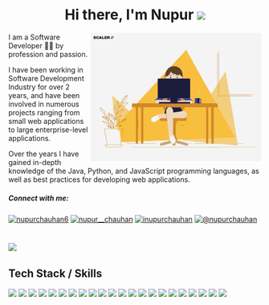 <h1 align="center"> Hi there, I'm Nupur <img src="https://raw.githubusercontent.com/MartinHeinz/MartinHeinz/master/wave.gif" width="30px"></h1>

<img align="right" src="cover.gif" width = 340 >
<p align="left">I am a Software Developer 👩‍💻 by profession and passion.</p>
<p> I have been working in Software Development Industry for over 2 years, and have been involved in numerous projects ranging from small web applications to large enterprise-level applications.</p> 
<p> Over the years I have gained in-depth knowledge of the Java, Python, and JavaScript programming languages, as well as best practices for developing web applications.</p>


<h5>Connect with me:</h5>
<p align="left">
<a href="https://linkedin.com/in/nupurchauhan6" target="blank"><img align="center" src="https://raw.githubusercontent.com/rahuldkjain/github-profile-readme-generator/master/src/images/icons/Social/linked-in-alt.svg" alt="nupurchauhan6" height="20" width="30" /></a>
 <a href="https://twitter.com/nupur__chauhan" target="blank"><img align="center" src="https://raw.githubusercontent.com/rahuldkjain/github-profile-readme-generator/master/src/images/icons/Social/twitter.svg" alt="nupur__chauhan" height="25" width="35" /></a>
<a href="https://instagram.com/inupurchauhan" target="blank"><img align="center" src="https://raw.githubusercontent.com/rahuldkjain/github-profile-readme-generator/master/src/images/icons/Social/instagram.svg" alt="inupurchauhan" height="25" width="35" /></a>
<a href="https://medium.com/@nupurchauhan" target="blank"><img align="center" src="https://raw.githubusercontent.com/rahuldkjain/github-profile-readme-generator/master/src/images/icons/Social/medium.svg" alt="@nupurchauhan" height="25" width="35" /></a>
</p>

#
<p>
<img src="https://github-readme-stats.vercel.app/api/top-langs/?username=nupurchauhan6&layout=compact&langs_count=3&hide=css,scss,html,php,typescript,less"> </img>
</p>


<h2>Tech Stack / Skills</h2>

<p>
<img src="https://img.shields.io/badge/Python-FFD43B?style=for-the-badge&logo=python&logoColor=blue"> </img>
<img src="https://img.shields.io/badge/FastAPI-009688?style=for-the-badge&logo=fastapi&logoColor=white"> </img>
<img src="https://img.shields.io/badge/Flask-000000?style=for-the-badge&logo=flask&logoColor=white"> </img>
<img src="https://img.shields.io/badge/Java-0095D5?&style=for-the-badge&logo=kotlin&logoColor=white"> </img>
<img src="https://img.shields.io/badge/Spring-4EA94B?&style=for-the-badge&logo=spring&logoColor=white"> </img>
<img src="https://img.shields.io/badge/Spring%20Boot-6DB33F?style=for-the-badge&logo=Spring&logoColor=white"> </img>
<img src="https://img.shields.io/badge/Node.js-339933?style=for-the-badge&logo=node.js&logoColor=white"> </img>
<img src="https://img.shields.io/badge/JavaScript-323330?style=for-the-badge&logo=javascript&logoColor=F7DF1E"> </img>
<img src="https://img.shields.io/badge/React-20232A?style=for-the-badge&logo=react&logoColor=61DAFB"> </img>
<img src="https://img.shields.io/badge/Angular-F80000?style=for-the-badge&logo=angular"> </img>
<img src="https://img.shields.io/badge/Redux-593D88?style=for-the-badge&logo=redux&logoColor=white"> </img>
<img src="https://img.shields.io/badge/MongoDB-4EA94B?style=for-the-badge&logo=mongodb&logoColor=white"> </img>
<img src="https://img.shields.io/badge/firebase-ffca28?style=for-the-badge&logo=firebase&logoColor=black"> </img>
<img src="https://img.shields.io/badge/SQL-4479A1?style=for-the-badge&logo=mysql&logoColor=white"> </img>
<img src="https://img.shields.io/badge/Docker-2496ED?style=for-the-badge&logo=docker&logoColor=FFFFFF"> </img>
<img src="https://img.shields.io/badge/Kubernetes-326CE5?style=for-the-badge&logo=kubernetes&logoColor=white"> </img>
<img src="https://img.shields.io/badge/Apache%20Kafka-231F20?style=for-the-badge&logo=apache-kafka&logoColor=white"> </img>
<img src="https://img.shields.io/badge/AWS-232F3E?style=for-the-badge&logo=amazon-aws&logoColor=FF9900"> </img>
<img src="https://img.shields.io/badge/GCP-4285F4?style=for-the-badge&logo=google-cloud&logoColor=white"> </img>
<img src="https://img.shields.io/badge/Azure-0078D4?style=for-the-badge&logo=microsoft-azure&logoColor=white"> </img>
<img src="https://img.shields.io/badge/Redis-DC382D?style=for-the-badge&logo=redis&logoColor=white"> </img>
<img src="https://img.shields.io/badge/Nginx-009639?style=for-the-badge&logo=nginx&logoColor=white)"> </img>
</p>
